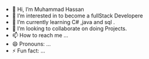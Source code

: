 - 👋 Hi, I’m Muhammad Hassan 
- 👀 I’m interested in to become a fullStack Developere
- 🌱 I’m currently learning  C# ,java  and sql .
- 💞️ I’m looking to collaborate on doing Projects.
- 📫 How to reach me ...
- 😄 Pronouns: ...
- ⚡ Fun fact: ...

<!---
hassan343773/hassan343773 is a ✨ special ✨ repository because its `README.md` (this file) appears on your GitHub profile.
You can click the Preview link to take a look at your changes.
--->
